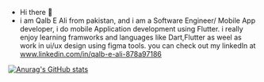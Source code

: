- Hi there 👋
- i am Qalb E Ali from pakistan, and i am a Software Engineer/ Mobile App developer, i do mobile Application development using Flutter. i really enjoy learning framworks and languages like Dart,Flutter as weel as work in ui/ux design using figma tools. you can check out my linkedIn at www.linkedin.com/in/qalb-e-ali-878a97186

[![Anurag's GitHub stats](https://github-readme-stats.vercel.app/api?username=qalbeali10)](https://github.com/anuraghazra/github-readme-stats)
